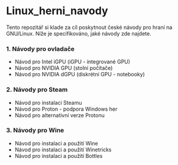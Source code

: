 # Linux_herni_navody
Tento repozitář si klade za cíl poskytnout české návody pro hraní na GNU/Linux. Níže je specifikováno, jaké návody zde najdete.

### 1. Návody pro ovladače
- Návod pro Intel iGPU (iGPU - integrované GPU)
- Návod pro NVIDIA GPU (stolní počítače)
- Návod pro NVIDIA dGPU (diskrétní GPU - notebooky)
### 2. Návody pro Steam
- Návod pro instalaci Steamu
- Návod pro Proton - podpora Windows her
- Návod pro alternativní verze Protonu
### 3. Návody pro Wine
- Návod pro instalaci a použití Wine
- Návod pro instalaci a použití Winetricks
- Návod pro instalaci a použití Bottles 
